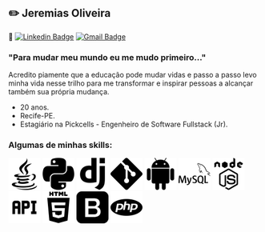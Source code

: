 ## :pencil2: Jeremias Oliveira
:link: [![Linkedin Badge](https://img.shields.io/badge/-jeremiasoliveira-blue?style=flat-square&logo=Linkedin&logoColor=white&link=https://www.linkedin.com/in/jeremias-oliveira/)](https://www.linkedin.com/in/jeremias-oliveira)
[![Gmail Badge](https://img.shields.io/badge/-jeremiasprogrammer@gmail.com-c14438?style=flat-square&logo=Gmail&logoColor=white&link=mailto:jeremiasprogrammer@gmail.com)](mailto:jeremiasprogrammer@gmail.com)
  
    
### "Para mudar meu mundo eu me mudo primeiro..."

  
Acredito piamente que a educação pode mudar vidas e passo a passo levo minha vida nesse trilho para me transformar e inspirar pessoas a alcançar também sua própria mudança.

- 20 anos.
- Recife-PE.
- Estagiário na Pickcells - Engenheiro de Software Fullstack (Jr).

### Algumas de minhas skills:  
![java](https://github.com/Jeremias333/Jeremias333/blob/master/imgs/java.png)
![python](https://github.com/Jeremias333/Jeremias333/blob/master/imgs/python.png)
![django](https://github.com/Jeremias333/Jeremias333/blob/master/imgs/django.png)
![github](https://github.com/Jeremias333/Jeremias333/blob/master/imgs/github.png)
![android](https://github.com/Jeremias333/Jeremias333/blob/master/imgs/android.png)
![mysql](https://github.com/Jeremias333/Jeremias333/blob/master/imgs/mysql.png)
![nodejs](https://github.com/Jeremias333/Jeremias333/blob/master/imgs/nodejs.png)
![api](https://github.com/Jeremias333/Jeremias333/blob/master/imgs/api.png)
![html](https://github.com/Jeremias333/Jeremias333/blob/master/imgs/html.png)
![bootstrap](https://github.com/Jeremias333/Jeremias333/blob/master/imgs/bootstrap.png)
![php](https://github.com/Jeremias333/Jeremias333/blob/master/imgs/php.png)
